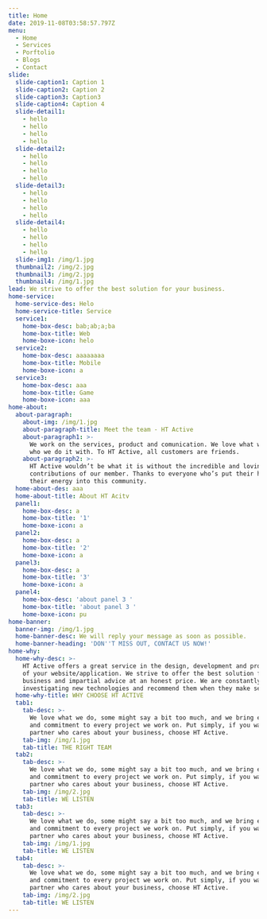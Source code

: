 ```yaml
---
title: Home
date: 2019-11-08T03:58:57.797Z
menu:
  - Home
  - Services
  - Porftolio
  - Blogs
  - Contact
slide:
  slide-caption1: Caption 1
  slide-caption2: Caption 2
  slide-caption3: Caption3
  slide-caption4: Caption 4
  slide-detail1:
    - hello
    - hello
    - hello
    - hello
  slide-detail2:
    - hello
    - hello
    - hello
    - hello
  slide-detail3:
    - hello
    - hello
    - hello
    - hello
  slide-detail4:
    - hello
    - hello
    - hello
    - hello
  slide-img1: /img/1.jpg
  thumbnail2: /img/2.jpg
  thumbnail3: /img/2.jpg
  thumbnail4: /img/1.jpg
lead: We strive to offer the best solution for your business.
home-service:
  home-service-des: Helo
  home-service-title: Service
  service1:
    home-box-desc: bab;ab;a;ba
    home-box-title: Web
    home-boxe-icon: helo
  service2:
    home-box-desc: aaaaaaaa
    home-box-title: Mobile
    home-boxe-icon: a
  service3:
    home-box-desc: aaa
    home-box-title: Game
    home-boxe-icon: aaa
home-about:
  about-paragraph:
    about-img: /img/1.jpg
    about-paragraph-title: Meet the team - HT Active
    about-paragraph1: >-
      We work on the services, product and comunication. We love what we do, and
      who we do it with. To HT Active, all customers are friends.
    about-paragraph2: >-
      HT Active wouldn’t be what it is without the incredible and loving
      contributions of our member. Thanks to everyone who’s put their heart and
      their energy into this community.
  home-about-des: aaa
  home-about-title: About HT Acitv
  panel1:
    home-box-desc: a
    home-box-title: '1'
    home-boxe-icon: a
  panel2:
    home-box-desc: a
    home-box-title: '2'
    home-boxe-icon: a
  panel3:
    home-box-desc: a
    home-box-title: '3'
    home-boxe-icon: a
  panel4:
    home-box-desc: 'about panel 3 '
    home-box-title: 'about panel 3 '
    home-boxe-icon: pu
home-banner:
  banner-img: /img/1.jpg
  home-banner-desc: We will reply your message as soon as possible.
  home-banner-heading: 'DON''T MISS OUT, CONTACT US NOW!'
home-why:
  home-why-desc: >-
    HT Active offers a great service in the design, development and programming
    of your website/application. We strive to offer the best solution for your
    business and impartial advice at an honest price. We are constantly
    investigating new technologies and recommend them when they make sense.
  home-why-title: WHY CHOOSE HT ACTIVE
  tab1:
    tab-desc: >-
      We love what we do, some might say a bit too much, and we bring enthusiasm
      and commitment to every project we work on. Put simply, if you want a
      partner who cares about your business, choose HT Active.
    tab-img: /img/1.jpg
    tab-title: THE RIGHT TEAM
  tab2:
    tab-desc: >-
      We love what we do, some might say a bit too much, and we bring enthusiasm
      and commitment to every project we work on. Put simply, if you want a
      partner who cares about your business, choose HT Active.
    tab-img: /img/2.jpg
    tab-title: WE LISTEN
  tab3:
    tab-desc: >-
      We love what we do, some might say a bit too much, and we bring enthusiasm
      and commitment to every project we work on. Put simply, if you want a
      partner who cares about your business, choose HT Active.
    tab-img: /img/1.jpg
    tab-title: WE LISTEN
  tab4:
    tab-desc: >-
      We love what we do, some might say a bit too much, and we bring enthusiasm
      and commitment to every project we work on. Put simply, if you want a
      partner who cares about your business, choose HT Active.
    tab-img: /img/2.jpg
    tab-title: WE LISTEN
---
```


